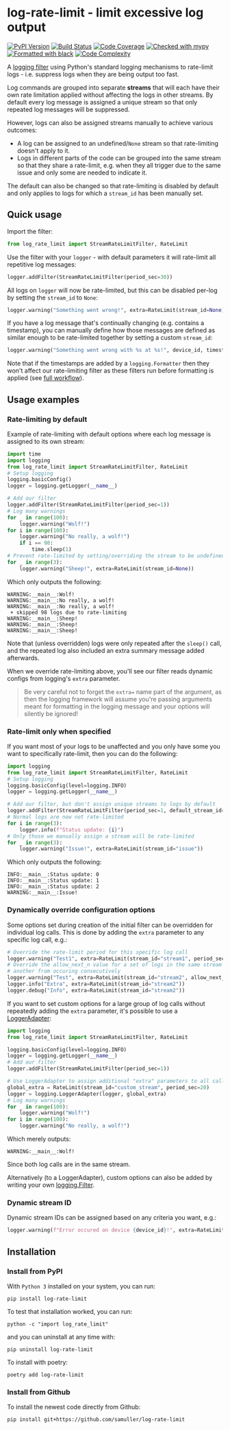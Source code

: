 # log-rate-limit - limit excessive log output

[![PyPI Version](https://img.shields.io/pypi/v/log-rate-limit)](https://pypi.org/project/log-rate-limit/)
[![Build Status](https://github.com/samuller/log-rate-limit/actions/workflows/tests.yml/badge.svg)](https://github.com/samuller/log-rate-limit/actions/workflows/tests.yml)
[![Code Coverage](https://img.shields.io/badge/coverage-100%25-brightgreen)](https://github.com/samuller/pgmerge/actions)
[![Checked with mypy](https://img.shields.io/badge/mypy-strict-blue)](http://mypy-lang.org/)
[![Formatted with black](https://img.shields.io/badge/code%20style-black-black)](https://black.readthedocs.io/en/stable/)
[![Code Complexity](https://img.shields.io/badge/max--complexity-%3C10-blue)](https://flake8.pycqa.org/en/6.1.0/user/options.html#cmdoption-flake8-max-complexity)

A [logging filter](https://docs.python.org/3/library/logging.html#filter-objects) using Python's standard logging mechanisms to rate-limit logs - i.e. suppress logs when they are being output too fast.

Log commands are grouped into separate **streams** that will each have their own rate limitation applied without affecting the logs in other streams. By default every log message is assigned a unique stream so that only repeated log messages will be suppressed.

However, logs can also be assigned streams manually to achieve various outcomes:
- A log can be assigned to an undefined/`None` stream so that rate-limiting doesn't apply to it.
- Logs in different parts of the code can be grouped into the same stream so that they share a rate-limit, e.g. when they all trigger due to the same issue and only some are needed to indicate it.

The default can also be changed so that rate-limiting is disabled by default and only applies to logs for which a `stream_id` has been manually set.

## Quick usage

Import the filter:

```python
from log_rate_limit import StreamRateLimitFilter, RateLimit
```

Use the filter with your `logger` - with default parameters it will rate-limit all repetitive log messages:

```python
logger.addFilter(StreamRateLimitFilter(period_sec=30))
```

All logs on `logger` will now be rate-limited, but this can be disabled per-log by setting the `stream_id` to `None`:

```python
logger.warning("Something went wrong!", extra=RateLimit(stream_id=None))
```

If you have a log message that's continually changing (e.g. contains a timestamp), you can manually define how those messages are defined as similar enough to be rate-limited together by setting a custom `stream_id`:

```python
logger.warning("Something went wrong with %s at %s!", device_id, timestamp, extra=RateLimit(stream_id=f"went_wrong_{device_id}"))
```

Note that if the timestamps are added by a `logging.Formatter` then they won't affect our rate-limiting filter as these filters run before formatting is applied (see [full workflow](https://docs.python.org/3/howto/logging.html#logging-flow)).

## Usage examples

### Rate-limiting by default

Example of rate-limiting with default options where each log message is assigned to its own stream:
```python
import time
import logging
from log_rate_limit import StreamRateLimitFilter, RateLimit
# Setup logging
logging.basicConfig()
logger = logging.getLogger(__name__)

# Add our filter
logger.addFilter(StreamRateLimitFilter(period_sec=1))
# Log many warnings
for _ in range(100):
    logger.warning("Wolf!")
for i in range(100):
    logger.warning("No really, a wolf!")
    if i == 98:
        time.sleep(1)
# Prevent rate-limited by setting/overriding the stream to be undefined (None)
for _ in range(3):
    logger.warning("Sheep!", extra=RateLimit(stream_id=None))
``` 
Which only outputs the following:
```log
WARNING:__main__:Wolf!
WARNING:__main__:No really, a wolf!
WARNING:__main__:No really, a wolf!
 + skipped 98 logs due to rate-limiting
WARNING:__main__:Sheep!
WARNING:__main__:Sheep!
WARNING:__main__:Sheep!
```
Note that (unless overridden) logs were only repeated after the `sleep()` call, and the repeated log also included an extra summary message added afterwards.

When we override rate-limiting above, you'll see our filter reads dynamic configs from logging's `extra` parameter.

> Be very careful not to forget the `extra=` name part of the argument, as then the logging framework will assume you're passing arguments meant for formatting in the logging message and your options will silently be ignored!

### Rate-limit only when specified

If you want most of your logs to be unaffected and you only have some you want to specifically rate-limit, then you can do the following:
```python
import logging
from log_rate_limit import StreamRateLimitFilter, RateLimit
# Setup logging
logging.basicConfig(level=logging.INFO)
logger = logging.getLogger(__name__)

# Add our filter, but don't assign unique streams to logs by default
logger.addFilter(StreamRateLimitFilter(period_sec=1, default_stream_id=None))
# Normal logs are now not rate-limited
for i in range(3):
    logger.info(f"Status update: {i}")
# Only those we manually assign a stream will be rate-limited
for _ in range(3):
    logger.warning("Issue!", extra=RateLimit(stream_id="issue"))
```
Which only outputs the following:
```log
INFO:__main__:Status update: 0
INFO:__main__:Status update: 1
INFO:__main__:Status update: 2
WARNING:__main__:Issue!
```

### Dynamically override configuration options

Some options set during creation of the initial filter can be overridden for individual log calls. This is done by adding the `extra` parameter to any specific log call, e.g.:
```python
# Override the rate-limit period for this specific log call
logger.warning("Test1", extra=RateLimit(stream_id="stream1", period_sec=30))
# Override the allow_next_n value for a set of logs in the same stream so that this group of logs don't restrict one
# another from occuring consecutively
logger.warning("Test", extra=RateLimit(stream_id="stream2", allow_next_n=2))
logger.info("Extra", extra=RateLimit(stream_id="stream2"))
logger.debug("Info", extra=RateLimit(stream_id="stream2"))
```

If you want to set custom options for a large group of log calls without repeatedly adding the `extra` parameter, it's possible to use a [LoggerAdapter](https://docs.python.org/3/library/logging.html#loggeradapter-objects):
```python
import logging
from log_rate_limit import StreamRateLimitFilter, RateLimit

logging.basicConfig(level=logging.INFO)
logger = logging.getLogger(__name__)
# Add our filter
logger.addFilter(StreamRateLimitFilter(period_sec=1))

# Use LoggerAdapter to assign additional "extra" parameters to all calls using this logger
global_extra = RateLimit(stream_id="custom_stream", period_sec=20)
logger = logging.LoggerAdapter(logger, global_extra)
# Log many warnings
for _ in range(100):
    logger.warning("Wolf!")
for i in range(100):
    logger.warning("No really, a wolf!")
```
Which merely outputs:
```log
WARNING:__main__:Wolf!
```
Since both log calls are in the same stream.

Alternatively (to a LoggerAdapter), custom options can also be added by writing your own [logging.Filter](https://docs.python.org/3.8/howto/logging-cookbook.html#using-filters-to-impart-contextual-information).

### Dynamic stream ID

Dynamic stream IDs can be assigned based on any criteria you want, e.g.:

```python
logger.warning(f"Error occured on device {device_id}!", extra=RateLimit(stream_id=f"error_on_{device_id}"))
```

## Installation

### Install from PyPI

With `Python 3` installed on your system, you can run:

    pip install log-rate-limit

To test that installation worked, you can run:

    python -c "import log_rate_limit"

and you can uninstall at any time with:

    pip uninstall log-rate-limit

To install with poetry:

    poetry add log-rate-limit

### Install from Github

To install the newest code directly from Github:

    pip install git+https://github.com/samuller/log-rate-limit
